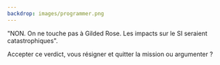 ```yaml
---
backdrop: images/programmer.png
---
```


"NON. On ne touche pas à Gilded Rose. Les impacts sur le SI seraient catastrophiques".

Accepter ce verdict, vous résigner et quitter la mission ou argumenter ?


<Page url="/assaut-tour-ivoir/151" instructions="" action="Accepter ce verdict" condition="none" />
<Page url="/assaut-tour-ivoir/152" instructions="" action="Argumenter" condition="none" />
